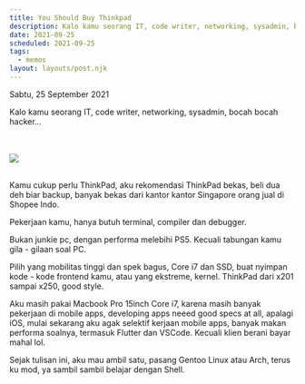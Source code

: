 ```yaml
---
title: You Should Buy Thinkpad
description: Kalo kamu seorang IT, code writer, networking, sysadmin, bocah bocah hacker...
date: 2021-09-25
scheduled: 2021-09-25
tags:
  - memos
layout: layouts/post.njk
---
```


Sabtu, 25 September 2021

Kalo kamu seorang IT, code writer, networking, sysadmin, bocah bocah hacker...

<br />
<br />

<img src="https://d2w9rnfcy7mm78.cloudfront.net/13309847/original_8a5376481d62056f6cced236388a075e.webp?1632543488?bc=0" />

<br />
<br />

Kamu cukup perlu ThinkPad, aku rekomendasi ThinkPad bekas, beli dua deh biar backup, banyak bekas dari kantor kantor Singapore orang jual di Shopee Indo.

Pekerjaan kamu, hanya butuh terminal, compiler dan debugger.

Bukan junkie pc, dengan performa melebihi PS5. Kecuali tabungan kamu gila - gilaan soal PC.

Pilih yang mobilitas tinggi dan spek bagus, Core i7 dan SSD, buat nyimpan kode - kode frontend kamu, atau yang ekstreme, kernel. ThinkPad dari x201 sampai x250, good style.

Aku masih pakai Macbook Pro 15inch Core i7, karena masih banyak pekerjaan di mobile apps, developing apps neeed good specs at all, apalagi iOS, mulai sekarang aku agak selektif kerjaan mobile apps, banyak makan performa soalnya, termasuk Flutter dan VSCode. Kecuali klien berani bayar mahal lol.

Sejak tulisan ini, aku mau ambil satu, pasang Gentoo Linux atau Arch, terus ku mod, ya sambil sambil belajar dengan Shell.

